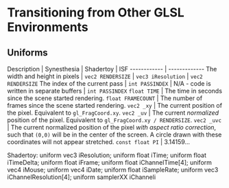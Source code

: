 # Transitioning from Other GLSL Environments

## Uniforms

Description | Synesthesia | Shadertoy | ISF
------------ | -------------
The width and height in pixels | `vec2 RENDERSIZE` | `vec3 iResolution` | `vec2 RENDERSIZE`
The index of the current pass | `int PASSINDEX` | N/A - code is written in separate buffers | `int PASSINDEX`
`float TIME` | The time in seconds since the scene started rendering.
`float FRAMECOUNT` | The number of frames since the scene started rendering.
`vec2 _xy` | The current position of the pixel. Equivalent to `gl_FragCoord.xy`.
`vec2 _uv` | The current *normalized* position of the pixel. Equivalent to `gl_FragCoord.xy / RENDERSIZE`.
`vec2 _uvc` | The current normalized position of the pixel *with aspect ratio correction*, such that `(0,0)` will be in the center of the screen. A circle drawn with these coordinates will not appear stretched.
`const float PI` | 3.14159...


Shadertoy:
uniform vec3 iResolution;
uniform float iTime;
uniform float iTimeDelta;
uniform float iFrame;
uniform float iChannelTime[4];
uniform vec4 iMouse;
uniform vec4 iDate;
uniform float iSampleRate;
uniform vec3 iChannelResolution[4];
uniform samplerXX iChanneli